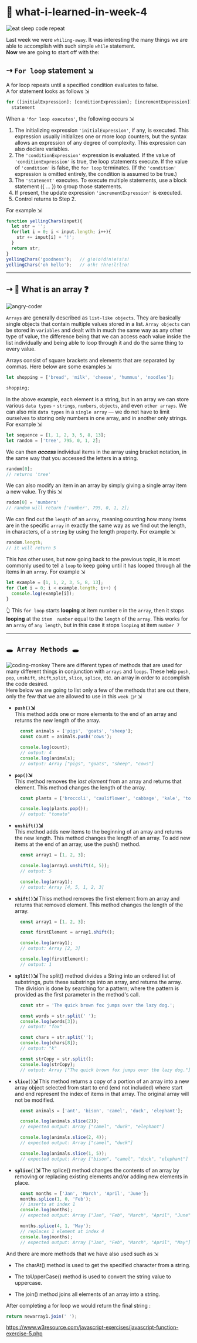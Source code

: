 # 🥴 what-i-learned-in-week-4

![eat sleep code repeat](gifs/eat-sleep-code-repeat.gif)

Last week we were `whiling-away`. It was interesting the many things we are able to accomplish with such simple `while` statement.<br>
**Now** we are going to start off with the:
## ⇢ **`For loop` statement ↘︎** <br>

A for loop repeats until a specified condition evaluates to false.<br>
A for statement looks as follows ⇲<br>
```javascript
for ([initialExpression]; [conditionExpression]; [incrementExpression])
  statement
```
When a `'for loop executes'`, the following occurs ⇲<br>

1. The initializing expression `'initialExpression'`, if any, is executed. This expression usually initializes one or more loop counters, but the syntax allows an expression of any degree of complexity. This expression can also declare variables.<br>
1. The `'conditionExpression'` expression is evaluated. If the value of `'conditionExpression'` is true, the loop statements execute. If the value of `'condition'` is false, the `for loop` terminates. (If the `'condition'` expression is omitted entirely, the condition is assumed to be true.)<br>
1. The `'statement'` executes. To execute multiple statements, use a block statement ({ ... }) to group those statements.<br>
1. If present, the update expression `'incrementExpression'` is executed.<br>
1. Control returns to Step 2.<br>

For example ⇲<br>
```javascript
function yellingChars(input){
  let str = '';
  for(let i = 0; i < input.length; i++){
    str += input[i] + '!';
  }
  return str;
}
yellingChars('goodness');   // g!o!o!d!n!e!s!s!
yellingChars('oh hello');   // o!h! !h!e!l!l!o!
```
---

## ⇢ **🛑 What is an array ❓**
![angry-coder](gifs/angry-coder.gif)

`Arrays` are generally described as `list-like objects`. They are basically single objects that contain multiple values stored in a list. `Array objects` can be stored in `variables` and dealt with in much the same way as any other type of value, the difference being that we can access each value inside the list individually and being able to loop through it and do the same thing to every value.<br>

Arrays consist of square brackets and elements that are separated by commas. Here below are some examples ⇲<br>
```javascript
let shopping = ['bread', 'milk', 'cheese', 'hummus', 'noodles'];

shopping;
```
In the above example, each element is a string, but in an array we can store various `data types` - `strings`, `numbers`, `objects`, and even `other arrays`. We can also mix `data types` in a `single array` — we do not have to limit ourselves to storing only numbers in one array, and in another only strings. For example ⇲<br> 
```javascript
let sequence = [1, 1, 2, 3, 5, 8, 13];
let random = ['tree', 795, 0, 1, 2];
```
We can then ***access*** individual items in the array using bracket notation, in the same way that you accessed the letters in a string.<br>
```javascript
random[0];
// returns 'tree'
```
We can also modify an item in an array by simply giving a single array item a new value. Try this ⇲<br>
```javascript
radom[0] = 'numbers'
// random will return ['number', 795, 0, 1, 2];
```
We can find out the `length` of an `array`, meaning counting how many items are in the specific `array` in exactly the same way as we find out the length, in characters, of a `string` by using the length property. For example ⇲<br>
```javascript
random.length;
// it will return 5
```
This has other uses, but now going back to the previous topic, it is most commonly used to tell a `loop` to keep going until it has looped through all the items in an `array`. For example ⇲<br>
```javascript
let example = [1, 1, 2, 3, 5, 8, 13];
for (let i = 0; i < example.length; i++) {
  console.log(example[i]);
}
```
👆 This `for loop` starts **looping** at item number `0` in the `array`, then it stops **looping** at the `item  number` equal to the `length` of the `array`. This works for an `array` of `any length`, but in this case it stops `looping` at item `number 7` <br>

---

## `🕳 Array Methods 🕳`
![coding-monkey](gifs/coding-monkey.gif)
There are different types of methods that are used for many different things in conjunction with `arrays` and `loops`. These help `push`, `pop`, `unshift`, `shift`,`split`, `slice`, `splice`,  etc. an array in order to accomplish the code desired.<br>
Here below we are going to list only a few of the methods that are out there, only the few that we are allowed to use in this `week 🤷‍♂️` ⇲ <br>

* **`push()`⇲**<br>
  This method adds one or more elements to the end of an array and returns the new length of the array.<br>
  ```javascript
    const animals = ['pigs', 'goats', 'sheep'];
    const count = animals.push('cows');

    console.log(count);
    // output: 4
    console.log(animals);
    // output: Array ["pigs", "goats", "sheep", "cows"]
    ```
* **`pop()`⇲**<br>
  This method removes the *last* *element* from an array and returns that element. This method changes the length of the array.<br>
  ```javascript
    const plants = ['broccoli', 'cauliflower', 'cabbage', 'kale', 'tomato'];

    console.log(plants.pop());
    // output: "tomato"
  ```
* **`unshift()`⇲**<br>
  This method adds new items to the beginning of an array and returns the new length. This method changes the length of an array. To add new items at the end of an array, use the push() method.<br>
  ```javascript
    const array1 = [1, 2, 3];

    console.log(array1.unshift(4, 5));
    // output: 5

    console.log(array1);
    // output: Array [4, 5, 1, 2, 3]
  ```
  
* **`shift()`⇲**
  Thiss method removes the first element from an array and returns that removed element. This method changes the length of the array.<br>
  ```javascript
    const array1 = [1, 2, 3];

    const firstElement = array1.shift();

    console.log(array1);
    // output: Array [2, 3]

    console.log(firstElement);
    // output: 1
  ```
  
* **`split()`⇲**
  The split() method divides a String into an ordered list of substrings, puts these substrings into an array, and returns the array.  The division is done by searching for a pattern; where the pattern is provided as the first parameter in the method's call.<br>
  ```javascript
    const str = 'The quick brown fox jumps over the lazy dog.';

    const words = str.split(' ');
    console.log(words[3]);
    // output: "fox"

    const chars = str.split('');
    console.log(chars[8]);
    // output: "k"

    const strCopy = str.split();
    console.log(strCopy);
    // output: Array ["The quick brown fox jumps over the lazy dog."]
  ```
  
* **`slice()`⇲**
  This method returns a copy of a portion of an array into a new array object selected from start to end (end not included) where start and end represent the index of items in that array. The original array will not be modified.<br>
  ```javascript
    const animals = ['ant', 'bison', 'camel', 'duck', 'elephant'];

    console.log(animals.slice(2));
    // expected output: Array ["camel", "duck", "elephant"]

    console.log(animals.slice(2, 4));
    // expected output: Array ["camel", "duck"]

    console.log(animals.slice(1, 5));
    // expected output: Array ["bison", "camel", "duck", "elephant"]
  ```
  
* **`splice()`⇲**
  The splice() method changes the contents of an array by removing or replacing existing elements and/or adding new elements in place.<br>
  ```javascript
    const months = ['Jan', 'March', 'April', 'June'];
    months.splice(1, 0, 'Feb');
    // inserts at index 1
    console.log(months);
    // expected output: Array ["Jan", "Feb", "March", "April", "June"]

    months.splice(4, 1, 'May');
    // replaces 1 element at index 4
    console.log(months);
    // expected output: Array ["Jan", "Feb", "March", "April", "May"]
  ```
  
And there are more methods that we have also used such as ⇲<br>
* The charAt() method is used to get the specified character from a string.

* The toUpperCase() method is used to convert the string value to uppercase.

* The join() method joins all elements of an array into a string.

After completing a for loop we would return the final string :
```javascript
return newarray1.join(' ');
```


https://www.w3resource.com/javascript-exercises/javascript-function-exercise-5.php